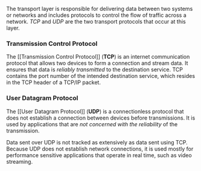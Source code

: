 
The transport layer is responsible for delivering data between two systems or networks and includes protocols to control the flow of traffic across a network. *TCP* and *UDP* are the two transport protocols that occur at this layer. 

### Transmission Control Protocol 

The [[Transmission Control Protocol]] (**TCP**) is an internet communication protocol that allows two devices to form a connection and stream data. It ensures that data is *reliably transmitted* to the destination service. TCP contains the port number of the intended destination service, which resides in the TCP header of a TCP/IP packet.

### User Datagram Protocol 

The [[User Datagram Protocol]] (**UDP**) is a connectionless protocol that does not establish a connection between devices before transmissions. It is used by applications that are *not concerned with the reliability* of the transmission. 

Data sent over UDP is not tracked as extensively as data sent using TCP. Because UDP does not establish network connections, it is used mostly for performance sensitive applications that operate in real time, such as video streaming.